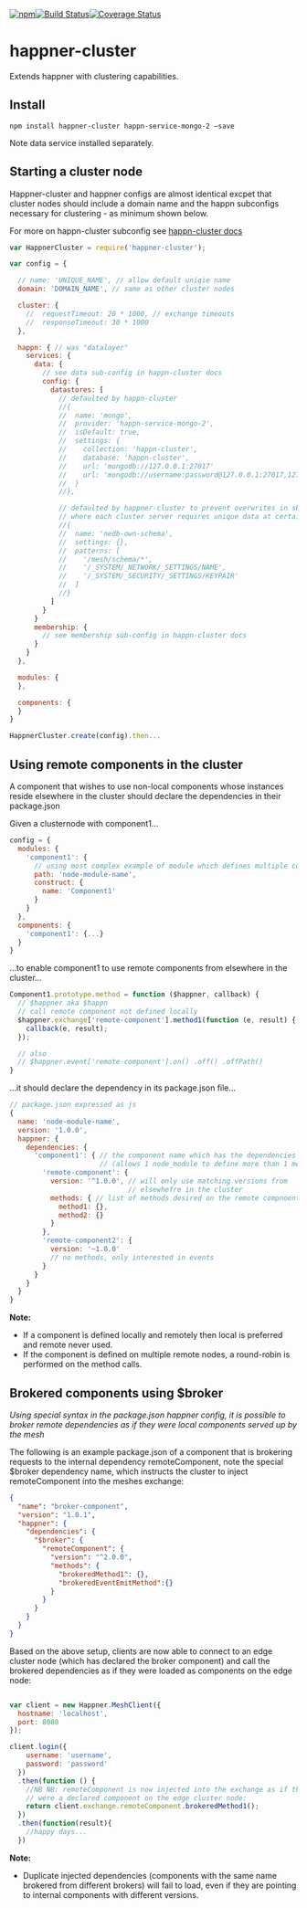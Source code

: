 [![npm](https://img.shields.io/npm/v/happner-cluster.svg)](https://www.npmjs.com/package/happner-cluster)[![Build Status](https://travis-ci.org/happner/happner-cluster.svg?branch=master)](https://travis-ci.org/happner/happner-cluster)[![Coverage Status](https://coveralls.io/repos/happner/happner-cluster/badge.svg?branch=master&service=github)](https://coveralls.io/github/happner/happner-cluster?branch=master)

# happner-cluster

Extends happner with clustering capabilities.

## Install

`npm install happner-cluster happn-service-mongo-2 —save`

Note data service installed separately.

## Starting a cluster node

Happner-cluster and happner configs are almost identical excpet that cluster nodes should include a domain name and the happn subconfigs necessary for clustering - as minimum shown below.

 For more on happn-cluster subconfig see [happn-cluster docs](https://github.com/happner/happn-cluster)

```javascript
var HappnerCluster = require('happner-cluster');

var config = {

  // name: 'UNIQUE_NAME', // allow default uniqie name
  domain: 'DOMAIN_NAME', // same as other cluster nodes

  cluster: {
    //  requestTimeout: 20 * 1000, // exchange timeouts
    //  responseTimeout: 30 * 1000
  },

  happn: { // was "datalayer"
    services: {
      data: {
        // see data sub-config in happn-cluster docs
        config: {
          datastores: [
            // defaulted by happn-cluster
            //{
            //  name: 'mongo',
            //  provider: 'happn-service-mongo-2',
            //  isDefault: true,
            //  settings: {
            //    collection: 'happn-cluster',
            //    database: 'happn-cluster',
            //    url: 'mongodb://127.0.0.1:27017'
            //    url: 'mongodb://username:password@127.0.0.1:27017,127.0.0.1:27018,127.0.0.1:27019/happn?replicaSet=test-set&ssl=true&authSource=admin'
            //  }
            //},

            // defaulted by happner-cluster to prevent overwrites in shared db
            // where each cluster server requires unique data at certain paths
            //{
            //  name: 'nedb-own-schema',
            //  settings: {},
            //  patterns: [
            //    '/mesh/schema/*',
            //    '/_SYSTEM/_NETWORK/_SETTINGS/NAME',
            //    '/_SYSTEM/_SECURITY/_SETTINGS/KEYPAIR'
            //  ]
            //}
          ]
        }
      }
      membership: {
        // see membership sub-config in happn-cluster docs
      }
    }
  },

  modules: {
  },

  components: {
  }
}

HappnerCluster.create(config).then...
```

##  Using remote components in the cluster

A component that wishes to use non-local components whose instances reside elsewhere in the cluster should declare the dependencies in their package.json

Given a clusternode with component1...

```javascript
config = {
  modules: {
    'component1': {
      // using most complex example of module which defines multiple component classes
      path: 'node-module-name',
      construct: {
        name: 'Component1'
      }
    }
  },
  components: {
    'component1': {...}
  }
}
```

…to enable component1 to use remote components from elsewhere in the cluster...

```javascript
Component1.prototype.method = function ($happner, callback) {
  // $happner aka $happn
  // call remote component not defined locally
  $happner.exchange['remote-component'].method1(function (e, result) {
    callback(e, result);
  });

  // also
  // $happner.event['remote-component'].on() .off() .offPath()
}
```

…it should declare the dependency in its package.json file…

```javascript
// package.json expressed as js
{
  name: 'node-module-name',
  version: '1.0.0',
  happner: {
    dependencies: {
      'component1': { // the component name which has the dependencies
                      // (allows 1 node_module to define more than 1 mesh component class)
        'remote-component': {
          version: '^1.0.0', // will only use matching versions from
                             // elsewhefre in the cluster
          methods: { // list of methods desired on the remote compnoent
            method1: {},
            method2: {}
          }
        },
        'remote-component2': {
          version: '~1.0.0'
          // no methods, only interested in events
        }
      }
    }
  }
}
```

__Note:__

* If a component is defined locally and remotely then local is preferred and remote never used.
* If the component is defined on multiple remote nodes, a round-robin is performed on the method calls.

Brokered components using $broker
---------------------------------
*Using special syntax in the package.json happner config, it is possible to broker remote dependencies as if they were local components served up by the mesh*

The following is an example package.json of a component that is brokering requests to the internal dependency remoteComponent, note the special $broker dependency name, which instructs the cluster to inject remoteComponent into the meshes exchange:
```json
{
  "name": "broker-component",
  "version": "1.0.1",
  "happner": {
    "dependencies": {
      "$broker": {
        "remoteComponent": {
          "version": "^2.0.0",
          "methods": {
            "brokeredMethod1": {},
            "brokeredEventEmitMethod":{}
          }
        }
      }
    }
  }
}
```
Based on the above setup, clients are now able to connect to an edge cluster node (which has declared the broker component) and call the brokered dependencies as if they were loaded as components on the edge node:

```javascript

var client = new Happner.MeshClient({
  hostname: 'localhost',
  port: 8080
});

client.login({
    username: 'username',
    password: 'password'
  })
  .then(function () {
    //NB NB: remoteComponent is now injected into the exchange as if the internal component
    // were a declared component on the edge cluster node:
    return client.exchange.remoteComponent.brokeredMethod1();
  })
  .then(function(result){
    //happy days...
  })

```

__Note:__

* Duplicate injected dependencies (components with the same name brokered from different brokers) will fail to load, even if they are pointing to internal components with different versions.
